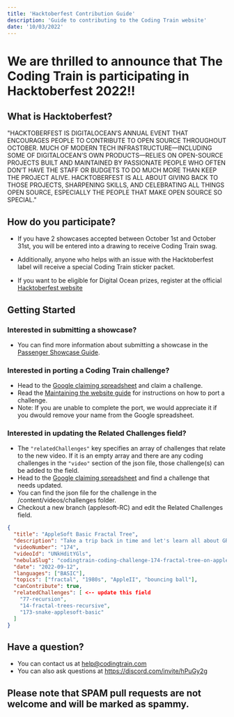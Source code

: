 ```yaml
---
title: 'Hacktoberfest Contribution Guide'
description: 'Guide to contributing to the Coding Train website'
date: '10/03/2022'
---
```


# We are thrilled to announce that The Coding Train is participating in Hacktoberfest 2022!!

##  What is Hacktoberfest?

 "HACKTOBERFEST IS DIGITALOCEAN’S ANNUAL EVENT THAT ENCOURAGES PEOPLE TO CONTRIBUTE TO OPEN SOURCE THROUGHOUT OCTOBER. MUCH OF MODERN TECH INFRASTRUCTURE—INCLUDING SOME OF DIGITALOCEAN’S OWN PRODUCTS—RELIES ON OPEN-SOURCE PROJECTS BUILT AND MAINTAINED BY PASSIONATE PEOPLE WHO OFTEN DON’T HAVE THE STAFF OR BUDGETS TO DO MUCH MORE THAN KEEP THE PROJECT ALIVE. HACKTOBERFEST IS ALL ABOUT GIVING BACK TO THOSE PROJECTS, SHARPENING SKILLS, AND CELEBRATING ALL THINGS OPEN SOURCE, ESPECIALLY THE PEOPLE THAT MAKE OPEN SOURCE SO SPECIAL."

## How do you participate?

 - If you have 2 showcases accepted between October 1st and October 31st, you will be entered into a drawing to receive Coding Train swag.
 - Additionally, anyone who helps with an issue with the Hacktoberfest label will receive a special Coding Train sticker packet.

 - If you want to be eligible for Digital Ocean prizes, register at the official [Hacktoberfest website](https://hacktoberfest.com)
 
## Getting Started

### Interested in submitting a showcase?

- You can find more information about submitting a showcase in the [Passenger Showcase Guide](/guides/passenger-showcase-guide/).  

### Interested in porting a Coding Train challenge?

- Head to the [Google claiming spreadsheet](https://docs.google.com/spreadsheets/d/1zt8KquMZN_j2-j4ezMsgeq-sRrgoCEAROwFS6LTS8oQ/edit#gid=1236591781) and claim a challenge.
-  Read the [Maintaining the website guide](/guides/maintain-weibsite-guide/) for instructions on how to port a challenge.  
- Note:  If you are unable to complete the port, we would appreciate it if you dwould remove your name from the Google spreadsheet.

### Interested in updating the Related Challenges field?

- The `"relatedChallenges"` key specifies an array of challenges that relate to the new video. If it is an empty array and there are any coding challenges in the `"video"` section of the json file, those challenge(s) can be added to the field.
- Head to the [Google claiming spreadsheet](https://docs.google.com/spreadsheets/d/1zt8KquMZN_j2-j4ezMsgeq-sRrgoCEAROwFS6LTS8oQ/edit#gid=1236591781) and find a challenge that needs updated.
- You can find the json file for the challenge in the /content/videos/challenges folder.
- Checkout a new branch (applesoft-RC) and edit the Related Challenges field.  

```json
{
  "title": "AppleSoft Basic Fractal Tree",
  "description": "Take a trip back in time and let's learn all about GR (graphics) and HGR (high resolution graphics) in AppleSoft BASIC on a restored Apple II+ computer! Can we render a fractal tree?",
  "videoNumber": "174",
  "videoId": "UNkHditYGls",
  "nebulaSlug": "codingtrain-coding-challenge-174-fractal-tree-on-apple-ii",
  "date": "2022-09-12",
  "languages": ["BASIC"],
  "topics": ["fractal", "1980s", "AppleII", "bouncing ball"],
  "canContribute": true,
  "relatedChallenges": [ <-- update this field
    "77-recursion",
    "14-fractal-trees-recursive",
    "173-snake-applesoft-basic"
  ]
}
```
##  Have a question?  

- You can contact us at help@codingtrain.com
- You can also ask questions at https://discord.com/invite/hPuGy2g

## Please note that SPAM pull requests are not welcome and will be marked as spammy.